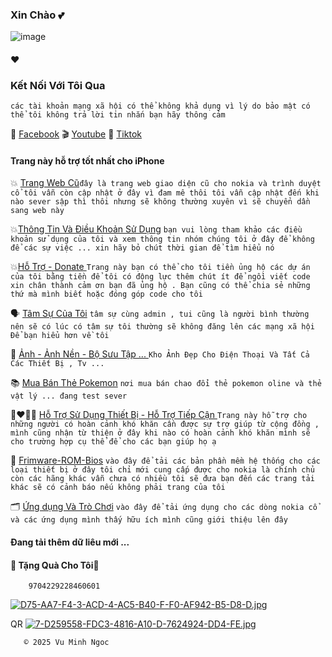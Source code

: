 ###       Xin Chào 💕
![image](https://github.com/user-attachments/assets/33daa328-a626-45ac-9dba-24ce013c2edc)

#### ❤️

### Kết Nối Với Tôi Qua
`các tài khoản mạng xã hội có thể không khả dụng vì lý do bảo mật có thể tôi không trả lời tin nhắn bạn hãy thông cảm`

🛜 [Facebook](https://www.facebook.com/share/ndTFfxYv341qvp2u/?mibextid=LQQJ4d)
🎬 [Youtube](https://youtube.com/@vmnit?si=6dEH_U5U6u3dkWKH)
🌁 [Tiktok](https://www.tiktok.com/@vuminhngoc113?_t=8poWrP6S3M8&_r=1)


#### Trang này hỗ trợ tốt nhất cho iPhone




   💥 [Trang Web Cũ](http://vmnit.mobie.in)`đây là trang web giao diện cũ cho nokia và trình duyệt cổ tôi vẫn còn cập nhật ở đây vì đam mê thôi tôi vẫn cập nhật đến khi nào sever sập thì thôi nhưng sẽ không thường xuyên vì sẽ chuyển dần sang web này  `



💥[Thông Tin Và Điều Khoản Sử Dụng](https://github.com/vuminhngocpt/Tam-su-cua-toi/blob/main/README.md) `bạn vui lòng tham khảo các điều khoản sử dụng của tôi và xem thông tin nhóm chúng tôi ở đây để không để các sự việc ... xin hãy bỏ chút thời gian để tìm hiểu nó`


💥[Hỗ Trợ - Donate ](https://github.com/vuminhngocpt/Donate-Ung-ho-Admin) 
`Trang này bạn có thể cho tôi tiền ủng hộ các dự án của tôi bằng tiền để tôi có động lực thêm chút ít để ngồi viết code xin chân thành cảm ơn bạn đã ủng hộ . Bạn cũng có thể chia sẻ những thứ mà mình biết hoặc đóng góp code cho tôi`


 🗣 [Tâm Sự Của Tôi](https://github.com/vuminhngocpt/gioithieivetoi) `tâm sự cùng admin , tui cũng là người bình thường nên sẽ có lúc có tâm sự tôi thường sẽ không đăng lên các mạng xã hội Để bạn hiểu hơn về tôi `


 🫥 [ Ảnh - Ảnh Nền - Bộ Sưu Tập ... ](https://github.com/vuminhngocpt/Hinhnendt)`Kho Ảnh Đẹp Cho Điện Thoại Và Tất Cả Các Thiết Bị , Tv ... `
 

📚 [Mua Bán Thẻ Pokemon](test)
`nơi mua bán chao đổi thẻ pokemon oline và thẻ vật lý ... đang test sever `


👩‍❤️‍💋‍👩 [Hỗ Trợ Sử Dụng Thiết Bị - Hỗ Trợ Tiếp Cận ](https://github.com/vuminhngocpt/Danh-cho-nguoi-khuyet-tat) `Trang này hỗ trợ cho những người có hoàn cảnh khó khăn cần được sự trợ giúp từ cộng đồng , mình cũng nhận từ thiện ở đây khi nào có hoàn cảnh khó khăn mình sẽ cho trường hợp cụ thể để cho các bạn giúp họ ạ `


💽 [Frimware-ROM-Bios](https://github.com/vuminhngocpt/Up-rom/blob/main/README.md) `vào đây để tải các bản phần mềm hệ thống cho các loại thiết bị ở đây tôi chỉ mới cung cấp được cho nokia là chính chủ còn các hãng khác vẫn chưa có nhiều tôi sẽ đưa bạn đến các trang tải khác sẽ có cảnh báo nếu không phải trang của tôi`


🗂️ [Ứng dụng Và Trò Chơi](https://github.com/vuminhngocpt/Ungdungs60/blob/main/README.md) `vào đây để tải ứng dụng cho các dòng nokia cổ và các ứng dụng mình thấy hữu ích mình cũng giới thiệu lên đây`



#### Đang tải thêm dữ liêu mới ...

        
####     🎁 Tặng Quà Cho Tôi🧧
        9704229228460601￼ 
[![D75-AA7-F4-3-ACD-4-AC5-B40-F-F0-AF942-B5-D8-D.jpg](https://i.postimg.cc/s2PHrLnF/D75-AA7-F4-3-ACD-4-AC5-B40-F-F0-AF942-B5-D8-D.jpg)](https://postimg.cc/nszGK3bT)

QR 
[![7-D259558-FDC3-4816-A10-D-7624924-DD4-FE.jpg](https://i.postimg.cc/8zvtkbnP/7-D259558-FDC3-4816-A10-D-7624924-DD4-FE.jpg)](https://postimg.cc/Yvp1bQHJ)



       © 2025 Vu Minh Ngoc
